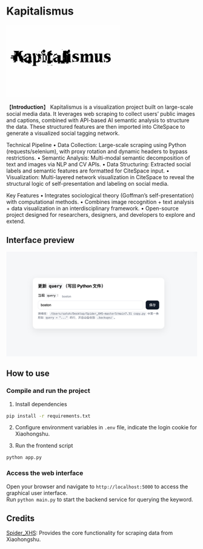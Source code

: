 
# Kapitalismus
<img src="./doc/icon.png" alt="icon" width="300">

【**Introduction**】
Kapitalismus is a visualization project built on large-scale social media data.
It leverages web scraping to collect users’ public images and captions, combined with API-based AI semantic analysis to structure the data. These structured features are then imported into CiteSpace to generate a visualized social tagging network.

Technical Pipeline
	•	Data Collection: Large-scale scraping using Python (requests/selenium), with proxy rotation and dynamic headers to bypass restrictions.
	•	Semantic Analysis: Multi-modal semantic decomposition of text and images via NLP and CV APIs.
	•	Data Structuring: Extracted social labels and semantic features are formatted for CiteSpace input.
	•	Visualization: Multi-layered network visualization in CiteSpace to reveal the structural logic of self-presentation and labeling on social media.

Key Features
	•	Integrates sociological theory (Goffman’s self-presentation) with computational methods.
	•	Combines image recognition + text analysis + data visualization in an interdisciplinary framework.
	•	Open-source project designed for researchers, designers, and developers to explore and extend.

## Interface preview
![img.png](doc/screenshot.png)

## How to use
### Compile and run the project
1. Install dependencies
```bash
pip install -r requirements.txt
```
2. Configure environment variables in `.env` file, indicate the login cookie for Xiaohongshu.

3. Run the frontend script
```bash
python app.py
```
### Access the web interface
Open your browser and navigate to `http://localhost:5000` to access the graphical user interface.  
Run `python main.py` to start the backend service for querying the keyword.

## Credits
[Spider_XHS](https://github.com/cv-cat/Spider_XHS): Provides the core functionality for scraping data from Xiaohongshu.

